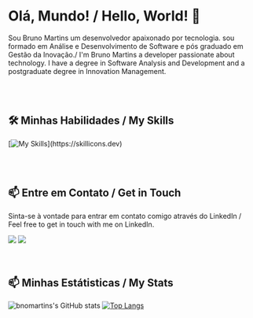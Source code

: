 # Olá, Mundo! / Hello, World! 👋

Sou Bruno Martins um desenvolvedor apaixonado por tecnologia. sou formado em Análise e Desenvolvimento de Software e pós graduado em Gestão da Inovação./ I'm Bruno Martins a developer passionate about technology. I have a degree in Software Analysis and Development and a postgraduate degree in Innovation Management.

<br>
<br>

## 🛠️ Minhas Habilidades / My Skills

[![My Skills](https://skillicons.dev/icons?i=vue,laravel,python,tailwind,bootstrap,docker,git,js,mysql,)](https://skillicons.dev)

<br>
<br>

## 📫 Entre em Contato / Get in Touch
Sinta-se à vontade para entrar em contato comigo através do LinkedIn / Feel free to get in touch with me on LinkedIn.

<div>
<a href = "mailto:contato@bnosystem23@gmail.com"><img loading="lazy" src="https://img.shields.io/badge/Gmail-D14836?style=for-the-badge&logo=gmail&logoColor=white" target="_blank"></a>
<a href="https://www.linkedin.com/in/bno-martins-dev/" target="_blank"><img loading="lazy" src="https://img.shields.io/badge/-LinkedIn-%230077B5?style=for-the-badge&logo=linkedin&logoColor=white" target="_blank"></a>   
</div>
<br>
<br>

## 📫 Minhas Estátisticas / My Stats
![bnomartins's GitHub stats](https://github-readme-stats.vercel.app/api?username=bnomartins&show_icons=true&theme=onedark)
[![Top Langs](https://github-readme-stats.vercel.app/api/top-langs/?username=bnomartins&layout=compact&theme=onedark)](https://github.com/bnomartins/github-readme-stats)





